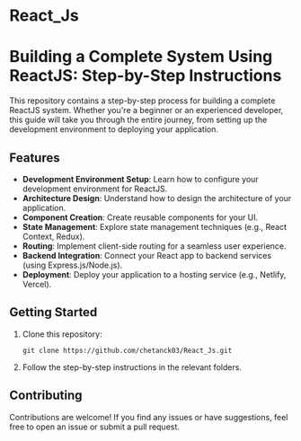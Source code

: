 # React_Js

 # Building a Complete System Using ReactJS: Step-by-Step Instructions

This repository contains a step-by-step process for building a complete ReactJS system. Whether you're a beginner or an experienced developer, this guide will take you through the entire journey, from setting up the development environment to deploying your application.

## Features

- **Development Environment Setup**: Learn how to configure your development environment for ReactJS.
- **Architecture Design**: Understand how to design the architecture of your application.
- **Component Creation**: Create reusable components for your UI.
- **State Management**: Explore state management techniques (e.g., React Context, Redux).
- **Routing**: Implement client-side routing for a seamless user experience.
- **Backend Integration**: Connect your React app to backend services (using Express.js/Node.js).
- **Deployment**: Deploy your application to a hosting service (e.g., Netlify, Vercel).

## Getting Started

1. Clone this repository:
   ```
   git clone https://github.com/chetanck03/React_Js.git
   ```
3. Follow the step-by-step instructions in the relevant folders.

## Contributing

Contributions are welcome! If you find any issues or have suggestions, feel free to open an issue or submit a pull request.


